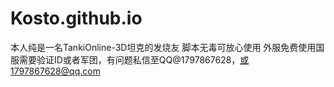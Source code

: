 # Kosto.github.io

本人纯是一名TankiOnline-3D坦克的发烧友 脚本无毒可放心使用 外服免费使用国服需要验证ID或者军团，有问题私信至QQ@1797867628，或1797867628@qq.com
